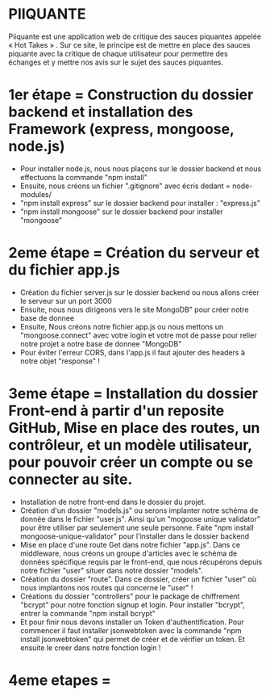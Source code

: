 # PIIQUANTE #

Piiquante est une application web de critique des sauces piquantes appelée « Hot Takes » . Sur ce site, le principe est de mettre en place des sauces piquante avec la critique de chaque utilisateur pour permettre des échanges et y mettre nos avis  sur le sujet des sauces piquantes.

# 1er étape = Construction du dossier backend et installation des Framework (express, mongoose, node.js) #
- Pour installer node.js, nous nous plaçons sur le dossier backend et nous effectuons la commande "npm install"
- Ensuite, nous créons un fichier ".gitignore" avec écris dedant =  node-modules/
- "npm install express" sur le dossier backend pour installer : "express.js"
- "npm install mongoose" sur le dossier backend pour installer "mongoose"

# 2eme étape = Création du serveur et du fichier app.js #
- Création du fichier server.js sur le dossier backend ou nous allons créer le serveur sur un port 3000
- Ensuite, nous nous dirigeons vers le site MongoDB" pour créer notre base de donnee
- Ensuite, Nous créons notre fichier app.js ou nous mettons un "mongoose.connect" avec votre login et votre mot de passe pour relier notre projet a notre base de donnee "MongoDB"
- Pour éviter l'erreur CORS, dans l'app.js il faut ajouter des headers à notre objet "response" !

# 3eme étape = Installation du dossier Front-end à partir d'un reposite GitHub, Mise en place des routes, un contrôleur, et un modèle utilisateur, pour pouvoir créer un compte ou se connecter au site. #

- Installation de notre front-end dans le dossier du projet.
- Création d'un dossier "models.js" ou serons implanter notre schéma de donnée dans le fichier "user.js". Ainsi qu'un "mogoose unique validator" pour être utiliser par seulement une seule personne. Faite "npm install mongoose-unique-validator" pour l'installer dans le dossier backend
- Mise en place d'une route Get dans notre fichier "app.js". Dans ce middleware, nous créons un groupe d'articles avec le schéma de données spécifique requis par le front-end, que nous récupérons depuis notre fichier "user" situer dans notre dossier "models".
- Création du dossier "route". Dans ce dossier, créer un fichier "user" où nous implantons nos routes qui concerne le "user" !
- Créations du dossier "controllers" pour le package de chiffrement "bcrypt" pour notre fonction signup et login. Pour installer "bcrypt", entrer la commande "npm install bcrypt"
- Et pour finir nous devons installer un Token d'authentification. Pour commencer il faut installer jsonwebtoken avec la commande "npm install jsonwebtoken" qui permet de créer et de vérifier un token. Et ensuite le creer dans notre fonction login !

# 4eme etapes = #

